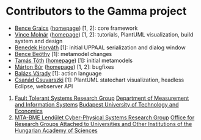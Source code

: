 # Contributors to the Gamma project

* [Bence Graics](https://github.com/grbeni) ([homepage](https://inf.mit.bme.hu/members/graicsb)) [1, 2]: core framework
* [Vince Molnár](https://github.com/vincemolnar) ([homepage](https://inf.mit.bme.hu/members/molnarv)) [1, 2]: tutorials, PlantUML visualization, build system and design
* [Benedek Horváth](https://github.com/benedekh) [1]: initial UPPAAL serialization and dialog window
* [Bence Beöthy](https://github.com/beothy) [1]: metamodel changes
* [Tamás Tóth](https://github.com/tothtamas28) ([homepage](https://inf.mit.bme.hu/members/totht)) [1]: initial metamodels
* [Márton Búr](https://github.com/imbur) ([homepage](https://inf.mit.bme.hu/members/burm)) [1, 2]: bugfixes
* [Balázs Várady](https://github.com/Varadbal) [1]: action language
* [Csanád Csuvarszki](https://github.com/csuvi98) [1]: PlantUML statechart visualization, headless Eclipse, webserver API

1. [Fault Tolerant Systems Research Group](https://inf.mit.bme.hu/en) [Department of Measurement and Information Systems](http://www.mit.bme.hu/eng/) [Budapest University of Technology and Economics](http://www.bme.hu/?language=en)
2. [MTA-BME Lendület Cyber-Physical Systems Research Group](http://lendulet.inf.mit.bme.hu/) [Office for Research Groups Attached to Universities and Other Institutions of the Hungarian Academy of Sciences](http://mta.hu/english)

